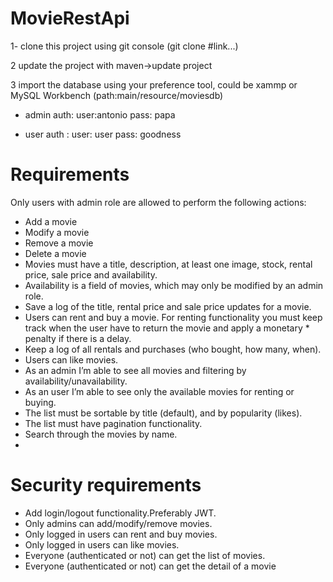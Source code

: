 # MovieRestApi



1- clone this project using git console (git clone #link...)

2 update the project with maven->update project

3 import the database using your preference tool, could be xammp or MySQL Workbench (path:main/resource/moviesdb)

* admin auth: user:antonio  pass: papa

* user auth : user: user    pass: goodness


# Requirements

Only users with admin role are allowed to perform the following actions:

* Add a movie
* Modify a movie
* Remove a movie
* Delete a movie
* Movies must have a title, description, at least one image, stock, rental price, sale price and availability.
* Availability is a field of movies, which may only be modified by an admin role.
* Save a log of the title, rental price and sale price updates for a movie.
* Users can rent and buy a movie. For renting functionality you must keep track when the user have to return the movie and apply a monetary *   penalty if there is a delay.
* Keep a log of all rentals and purchases (who bought, how many, when).
* Users can like movies.
* As an admin I’m able to see all movies and filtering by availability/unavailability.
* As an user I’m able to see only the available movies for renting or buying.
* The list must be sortable by title (default), and by popularity (likes).
* The list must have pagination functionality.
* Search through the movies by name.
* 
# Security requirements

* Add login/logout functionality.Preferably JWT.
* Only admins can add/modify/remove movies.
* Only logged in users can rent and buy movies.
* Only logged in users can like movies.
* Everyone (authenticated or not) can get the list of movies.
* Everyone (authenticated or not) can get the detail of a movie


